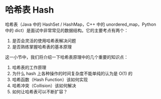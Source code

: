 # 哈希表 Hash

哈希表（Java 中的 HashSet / HashMap，C++ 中的 unordered\_map，Python 中的 dict）是面试中非常常见的数据结构。它的主要考点有两个：

1. 是否会灵活的使用哈希表解决问题
2. 是否熟练掌握哈希表的基本原理

这一小节中，我们将介绍一下哈希表原理中的几个重要的知识点：

1. 哈希表的工作原理
2. 为什么 hash 上各种操作的时间复杂度不能单纯的认为是 O(1) 的
3. 哈希函数（Hash Function）该如何实现
4. 哈希冲突（Collision）该如何解决
5. 如何让哈希表可以不断扩容？
